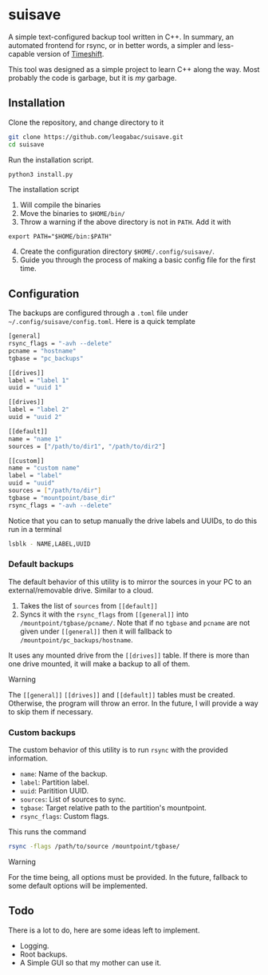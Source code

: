# suisave

A simple text-configured backup tool written in C++. In summary, an automated frontend for rsync, or in better words, a simpler and less-capable version of [Timeshift](https://github.com/linuxmint/timeshift).

This tool was designed as a simple project to learn C++ along the way. Most probably the code is garbage, but it is _my_ garbage.

## Installation

Clone the repository, and change directory to it
```bash 
git clone https://github.com/leogabac/suisave.git
cd suisave
```

Run the installation script.
```bash
python3 install.py
```
The installation script
1. Will compile the binaries
2. Move the binaries to `$HOME/bin/`
3. Throw a warning if the above directory is not in `PATH`. Add it with
```
export PATH="$HOME/bin:$PATH"
```
4. Create the configuration directory `$HOME/.config/suisave/`.
5. Guide you through the process of making a basic config file for the first time.

## Configuration

The backups are configured through a `.toml` file under `~/.config/suisave/config.toml`. Here is a quick template
```bash 
[general]
rsync_flags = "-avh --delete"
pcname = "hostname"
tgbase = "pc_backups"

[[drives]]
label = "label 1"
uuid = "uuid 1"

[[drives]]
label = "label 2"
uuid = "uuid 2"

[[default]]
name = "name 1"
sources = ["/path/to/dir1", "/path/to/dir2"]

[[custom]]
name = "custom name"
label = "label"
uuid = "uuid"
sources = ["/path/to/dir"]
tgbase = "mountpoint/base_dir"
rsync_flags = "-avh --delete"

```

Notice that you can to setup manually the drive labels and UUIDs, to do this run in a terminal
```bash
lsblk - NAME,LABEL,UUID
```

### Default backups

The default behavior of this utility is to mirror the sources in your PC to an external/removable drive. Similar to a cloud.

1. Takes the list of `sources` from `[[default]]`
2. Syncs it with the `rsync_flags` from `[[general]]` into `/mountpoint/tgbase/pcname/`. Note that if no `tgbase` and `pcname` are not given under `[[general]]` then it will fallback to `/mountpoint/pc_backups/hostname`.

It uses any mounted drive from the `[[drives]]` table. If there is more than one drive mounted, it will make a backup to all of them.

> [!WARNING]
> The `[[general]]` `[[drives]]` and `[[default]]` tables must be created. Otherwise, the program will throw an error. In the future, I will provide a way to skip them if necessary.

### Custom backups

The custom behavior of this utility is to run `rsync` with the provided information.
- `name`: Name of the backup.
- `label`: Partition label.
- `uuid`: Paritition UUID.
- `sources`: List of sources to sync.
- `tgbase`: Target relative path to the partition's mountpoint.
- `rsync_flags`: Custom flags.

This runs the command
```bash
rsync -flags /path/to/source /mountpoint/tgbase/
```
> [!WARNING]
> For the time being, all options must be provided. In the future, fallback to some default options will be implemented.

## Todo
There is a lot to do, here are some ideas left to implement.

- Logging.
- Root backups.
- A Simple GUI so that my mother can use it.



